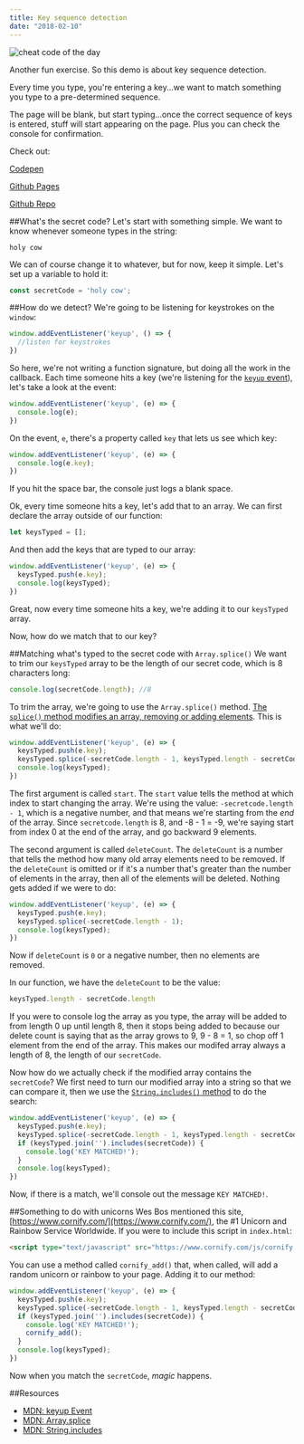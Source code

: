 ```yaml
---
title: Key sequence detection
date: "2018-02-10"
---
```


<div class="blog-header-image">
  <img src="https://media.giphy.com/media/26Flt2Y401J6AAcjm/source.gif" alt="cheat code of the day">
</div>


Another fun exercise. So this demo is about key sequence detection.

Every time you type, you're entering a key...we want to match something you type to a pre-determined sequence.

The page will be blank, but start typing...once the correct sequence of keys is entered, stuff will start appearing on the page. Plus you can check the console for confirmation.

Check out:

[Codepen](https://codepen.io/whyohengee/pen/yjGwYG)

[Github Pages](https://whyohengee.github.io/keysequencedetection/)

[Github Repo](https://github.com/whyohengee/keysequencedetection/)



##What's the secret code?
Let's start with something simple. We want to know whenever someone types in the string:
```
holy cow
```
We can of course change it to whatever, but for now, keep it simple. Let's set up a variable to hold it:
```js
const secretCode = 'holy cow';
```


##How do we detect?
We're going to be listening for keystrokes on the `window`:
```js
window.addEventListener('keyup', () => {
  //listen for keystrokes
})
```
So here, we're not writing a function signature, but doing all the work in the callback. Each time someone hits a key (we're listening for the [`keyup` event](https://developer.mozilla.org/en-US/docs/Web/Events/keyup)), let's take a look at the event:
```js
window.addEventListener('keyup', (e) => {
  console.log(e);
})
```
On the event, `e`, there's a property called `key` that lets us see which key:
```js
window.addEventListener('keyup', (e) => {
  console.log(e.key);
})
```
If you hit the space bar, the console just logs a blank space.

Ok, every time someone hits a key, let's add that to an array. We can first declare the array outside of our function:

```js
let keysTyped = [];
```

And then add the keys that are typed to our array:

```js
window.addEventListener('keyup', (e) => {
  keysTyped.push(e.key);
  console.log(keysTyped);
})
```
Great, now every time someone hits a key, we're adding it to our `keysTyped` array.


Now, how do we match that to our key?


##Matching what's typed to the secret code with `Array.splice()`
We want to trim our `keysTyped` array to be the length of our secret code, which is 8 characters long:
```js
console.log(secretCode.length); //8
```


To trim the array, we're going to use the `Array.splice()` method. [The `splice()` method modifies an array, removing or adding elements](https://developer.mozilla.org/en-US/docs/Web/JavaScript/Reference/Global_Objects/Array/splice). This is what we'll do:
```js
window.addEventListener('keyup', (e) => {
  keysTyped.push(e.key);
  keysTyped.splice(-secretCode.length - 1, keysTyped.length - secretCode.length);
  console.log(keysTyped);
})
```
The first argument is called `start`. The `start` value tells the method at which index to start changing the array. We're using the value: `-secretcode.length - 1`, which is a negative number, and that means we're starting from the *end* of the array. Since `secretcode.length` is 8, and -8 - 1 = -9, we're saying start from index 0 at the end of the array, and go backward 9 elements.

The second argument is called `deleteCount`. The `deleteCount` is a number that tells the method how many old array elements need to be removed. If the `deleteCount` is omitted or if it's a number that's greater than the number of elements in the array, then all of the elements will be deleted. Nothing gets added if we were to do:
```js
window.addEventListener('keyup', (e) => {
  keysTyped.push(e.key);
  keysTyped.splice(-secretCode.length - 1);
  console.log(keysTyped);
})
```
Now if `deleteCount` is `0` or a negative number, then no elements are removed.

In our function, we have the `deleteCount` to be the value:

```js
keysTyped.length - secretCode.length
```
If you were to console log the array as you type, the array will be added to from length 0 up until length 8, then it stops being added to because our delete count is saying that as the array grows to 9, 9 - 8 = 1, so chop off 1 element from the end of the array. This makes our modifed array always a length of 8, the length of our `secretCode`.


Now how do we actually check if the modified array contains the `secretCode`? We first need to turn our modified array into a string so that we can compare it, then we use the [`String.includes()` method](https://developer.mozilla.org/en-US/docs/Web/JavaScript/Reference/Global_Objects/String/includes) to do the search:
```js
window.addEventListener('keyup', (e) => {
  keysTyped.push(e.key);
  keysTyped.splice(-secretCode.length - 1, keysTyped.length - secretCode.length);
  if (keysTyped.join('').includes(secretCode)) {
    console.log('KEY MATCHED!');
  }
  console.log(keysTyped);
})
```
Now, if there is a match, we'll console out the message `KEY MATCHED!`.


##Something to do with unicorns
Wes Bos mentioned this site, [https://www.cornify.com/](https://www.cornify.com/), the #1 Unicorn and Rainbow Service Worldwide. If you were to include this script in `index.html`:
```html
<script type="text/javascript" src="https://www.cornify.com/js/cornify.js"></script>
```
You can use a method called `cornify_add()` that, when called, will add a random unicorn or rainbow to your page. Adding it to our method:
```js
window.addEventListener('keyup', (e) => {
  keysTyped.push(e.key);
  keysTyped.splice(-secretCode.length - 1, keysTyped.length - secretCode.length);
  if (keysTyped.join('').includes(secretCode)) {
    console.log('KEY MATCHED!');
    cornify_add();
  }
  console.log(keysTyped);
})
```
Now when you match the `secretCode`, *magic* happens.






##Resources
<div class="resources">
  <ul>
    <li><a href="https://developer.mozilla.org/en-US/docs/Web/Events/keyup">MDN: keyup Event</a></li>
    <li><a href="https://developer.mozilla.org/en-US/docs/Web/JavaScript/Reference/Global_Objects/Array/splice">MDN: Array.splice</a></li>
    <li><a href="https://developer.mozilla.org/en-US/docs/Web/JavaScript/Reference/Global_Objects/String/includes">MDN: String.includes</a></li>
  </ul>
</div>